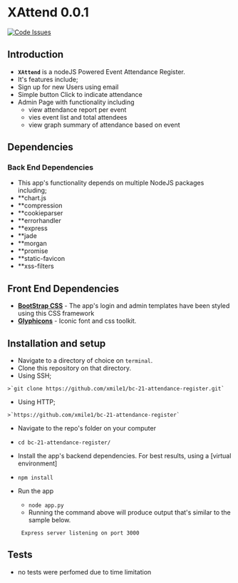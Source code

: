 # XAttend 0.0.1

[![Code Issues](https://www.quantifiedcode.com/api/v1/project/54a4decaa92b4d2483d7a1c3c42f79c0/badge.svg)](https://github.com/xmile1/bc-21-attendance-register/issues)

## Introduction
*  **`XAttend`** is a nodeJS Powered Event Attendance Register.
*  It's features include;
  *  Sign up for new Users using email
  *  Simple button Click to indicate attendance
  *  Admin Page with functionality including 
     * view attendance report per event
     * vies event list and total attendees
     * view graph summary of attendance based on event

## Dependencies

### Back End Dependencies

*  This app's functionality depends on multiple NodeJS packages including;
* **chart.js
* **compression
* **cookieparser
* **errorhandler
* **express
* **jade
* **morgan
* **promise
* **static-favicon
* **xss-filters

## Front End Dependencies
*  **[BootStrap CSS](http://getbootstrap.com/)** - The app's login and admin templates have been styled using this CSS framework
*  **[Glyphicons](https://glyphicons.com/)** - Iconic font and css toolkit.

## Installation and setup
*  Navigate to a directory of choice on `terminal`.
*  Clone this repository on that directory.
  *  Using SSH;

    >`git clone https://github.com/xmile1/bc-21-attendance-register.git`

  *  Using HTTP;

    >`https://github.com/xmile1/bc-21-attendance-register`

*  Navigate to the repo's folder on your computer
  *  `cd bc-21-attendance-register/`
*  Install the app's backend dependencies. For best results, using a [virtual environment]
  *  `npm install`
* Run the app
  *  `node app.py`
  *  Running the command above will produce output that's similar to the sample below.

  ```
   Express server listening on port 3000
  ```

## Tests
* no tests were perfomed due to time limitation
